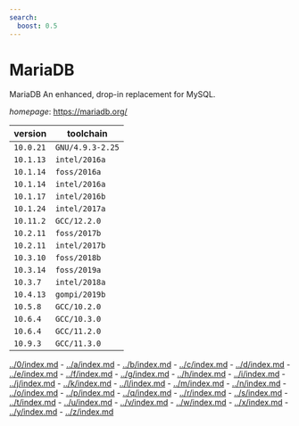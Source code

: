 ```yaml
---
search:
  boost: 0.5
---
```

# MariaDB

MariaDB An enhanced, drop-in replacement for MySQL.

*homepage*: <https://mariadb.org/>

version | toolchain
--------|----------
``10.0.21`` | ``GNU/4.9.3-2.25``
``10.1.13`` | ``intel/2016a``
``10.1.14`` | ``foss/2016a``
``10.1.14`` | ``intel/2016a``
``10.1.17`` | ``intel/2016b``
``10.1.24`` | ``intel/2017a``
``10.11.2`` | ``GCC/12.2.0``
``10.2.11`` | ``foss/2017b``
``10.2.11`` | ``intel/2017b``
``10.3.10`` | ``foss/2018b``
``10.3.14`` | ``foss/2019a``
``10.3.7`` | ``intel/2018a``
``10.4.13`` | ``gompi/2019b``
``10.5.8`` | ``GCC/10.2.0``
``10.6.4`` | ``GCC/10.3.0``
``10.6.4`` | ``GCC/11.2.0``
``10.9.3`` | ``GCC/11.3.0``

[../0/index.md](0) - [../a/index.md](a) - [../b/index.md](b) - [../c/index.md](c) - [../d/index.md](d) - [../e/index.md](e) - [../f/index.md](f) - [../g/index.md](g) - [../h/index.md](h) - [../i/index.md](i) - [../j/index.md](j) - [../k/index.md](k) - [../l/index.md](l) - [../m/index.md](m) - [../n/index.md](n) - [../o/index.md](o) - [../p/index.md](p) - [../q/index.md](q) - [../r/index.md](r) - [../s/index.md](s) - [../t/index.md](t) - [../u/index.md](u) - [../v/index.md](v) - [../w/index.md](w) - [../x/index.md](x) - [../y/index.md](y) - [../z/index.md](z)

